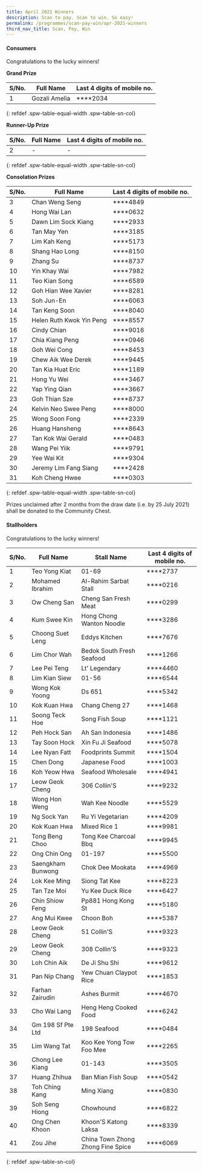 ```yaml
---
title: April 2021 Winners
description: Scan to pay. Scan to win. So easy!
permalink: /programmes/scan-pay-win/apr-2021-winners
third_nav_title: Scan, Pay, Win
---
```


#### Consumers
Congratulations to the lucky winners!


**Grand Prize** 


|S/No.| Full Name                     | Last 4 digits of mobile no. |
|-----|-------------------------------|-----------------------------|
| 1   | Gozali Amelia                 | \*\*\*\*2034                |
{: refdef .spw-table-equal-width .spw-table-sn-col}

**Runner-Up Prize** 

|S/No.| Full Name                     | Last 4 digits of mobile no. |
|-----|-------------------------------|-----------------------------|
| 2   |-                              | -                           |
{: refdef .spw-table-equal-width .spw-table-sn-col}

**Consolation Prizes** 

| S/No. | Full Name                | Last 4 digits of mobile no. |
|-------|--------------------------|-----------------------------|
| 3     |     Chan Weng Seng       |     \*\*\*\*4849            |
| 4     |       Hong Wai Lan       |     \*\*\*\*0632            |
| 5     |    Dawn Lim Sock Kiang   |     \*\*\*\*2933            |
| 6     |        Tan May Yen       |     \*\*\*\*3185            |
| 7     |       Lim Kah Keng       |     \*\*\*\*5173            |
| 8     |      Shang Hao Long      |     \*\*\*\*8150            |
| 9     |         Zhang Su         |     \*\*\*\*8737            |
| 10    |       Yin Khay Wai       |     \*\*\*\*7982            |
| 11    |       Teo Kian Song      |     \*\*\*\*6589            |
| 12    |    Goh Hian Wee Xavier   |     \*\*\*\*8281            |
| 13    |        Soh Jun-En        |     \*\*\*\*6063            |
| 14    |       Tan Keng Soon      |     \*\*\*\*8040            |
| 15    | Helen Ruth Kwok Yin Peng |     \*\*\*\*8557            |
| 16    |        Cindy Chian       |     \*\*\*\*9016            |
| 17    |      Chia Kiang Peng     |     \*\*\*\*0946            |
| 18    |       Goh Wei Cong       |     \*\*\*\*8453            |
| 19    |    Chew Aik Wee Derek    |     \*\*\*\*9445            |
| 20    |     Tan Kia Huat Eric    |     \*\*\*\*1189            |
| 21    |        Hong Yu Wei       |     \*\*\*\*3467            |
| 22    |       Yap Ying Qian      |     \*\*\*\*3667            |
| 23    |       Goh Thian Sze      |     \*\*\*\*8737            |
| 24    |   Kelvin Neo Swee Peng   |     \*\*\*\*8000            |
| 25    |      Wong Soon Fong      |     \*\*\*\*2339            |
| 26    |      Huang Hansheng      |     \*\*\*\*8643            |
| 27    |    Tan Kok Wai Gerald    |     \*\*\*\*0483            |
| 28    |       Wang Pei Yiik      |     \*\*\*\*9791            |
| 29    |        Yee Wai Kit       |     \*\*\*\*9304            |
| 30    |   Jeremy Lim Fang Siang  |     \*\*\*\*2428            |
| 31    |      Koh Cheng Hwee      |     \*\*\*\*0303            |
{: refdef .spw-table-equal-width .spw-table-sn-col}

<span class="spw-disclaimer">Prizes unclaimed after 2 months from the draw date (i.e. by 25 July 2021) shall be donated to the Community Chest.</span> 

#### Stallholders
Congratulations to the lucky winners!

| S/No. | Full Name         | Stall Name                          | Last 4 digits of mobile no. |
|-------|-------------------|-------------------------------------|-----------------------------|
| 1     | Teo Yong Kiat     | 01-69                               | \*\*\*\*2737                |
| 2     | Mohamed Ibrahim   | Al-Rahim Sarbat Stall               | \*\*\*\*0216                |
| 3     | Ow Cheng San      | Cheng San Fresh Meat                | \*\*\*\*0299                |
| 4     | Kum Swee Kin      | Hong Chong Wanton Noodle            | \*\*\*\*3286                |
| 5     | Choong Suet Leng  | Eddys Kitchen                       | \*\*\*\*7676                |
| 6     | Lim Chor Wah      | Bedok South Fresh Seafood           | \*\*\*\*1266                |
| 7     | Lee Pei Teng      | Lt' Legendary                       | \*\*\*\*4460                |
| 8     | Lim Kian Siew     | 01-56                               | \*\*\*\*6544                |
| 9     | Wong Kok Yoong    | Ds 651                              | \*\*\*\*5342                |
| 10    | Kok Kuan Hwa      | Chang Cheng 27                      | \*\*\*\*1468                |
| 11    | Soong Teck Hoe    | Song Fish   Soup                    | \*\*\*\*1121                |
| 12    | Peh Hock San      | Ah San Indonesia                    | \*\*\*\*1486                |
| 13    | Tay Soon Hock     | Xin Fu Ji Seafood                   | \*\*\*\*5078                |
| 14    | Lee Nyan Fatt     | Foodprints Summit                   | \*\*\*\*1504                |
| 15    | Chen Dong         | Japanese Food                       | \*\*\*\*1003                |
| 16    | Koh Yeow Hwa      | Seafood Wholesale                   | \*\*\*\*4941                |
| 17    | Leow Geok Cheng   | 306 Collin'S                        | \*\*\*\*9232                |
| 18    | Wong Hon Weng     | Wah Kee Noodle                      | \*\*\*\*5529                |
| 19    | Ng Sock Yan       | Ru Yi Vegetarian                    | \*\*\*\*4209                |
| 20    | Kok Kuan Hwa      | Mixed Rice 1                        | \*\*\*\*9981                |
| 21    | Tong Beng Choo    | Tong Kee Charcoal Bbq               | \*\*\*\*9945                |
| 22    | Ong Chin Ong      | 01-197                              | \*\*\*\*5500                |
| 23    | Saengkham Bunwong | Chok Dee Mookata                    | \*\*\*\*4969                |
| 24    | Lok Kee Ming      | Siong Tat Kee                       | \*\*\*\*8223                |
| 25    | Tan Tze Moi       | Yu Kee Duck Rice                    | \*\*\*\*6427                |
| 26    | Chin Shiow Feng   | Pp881 Hong Kong St                  | \*\*\*\*5180                |
| 27    | Ang Mui Kwee      | Choon Boh                           | \*\*\*\*5387                |
| 28    | Leow Geok Cheng   | 51 Collin'S                         | \*\*\*\*9323                |
| 29    | Leow Geok Cheng   | 308 Collin'S                        | \*\*\*\*9323                |
| 30    | Loh Chin Aik      | De Ji Shu Shi                       | \*\*\*\*9612                |
| 31    | Pan Nip Chang     | Yew Chuan Claypot Rice              | \*\*\*\*1853                |
| 32    | Farhan Zairudin   | Ashes Burmit                        | \*\*\*\*4670                |
| 33    | Cho Wai Lang      | Heng Heng Cooked Food               | \*\*\*\*6242                |
| 34    | Gm 198 Sf Pte Ltd | 198 Seafood                         | \*\*\*\*0484                |
| 35    | Lim Wang Tat      | Koo Kee Yong Tow Foo Mee            | \*\*\*\*2265                |
| 36    | Chong Lee Kiang   | 01-143                              | \*\*\*\*3505                |
| 37    | Huang Zhihua      | Ban Mian Fish Soup                  | \*\*\*\*0542                |
| 38    | Toh Ching Kang    | Ming Xiang                          | \*\*\*\*0830                |
| 39    | Soh Seng Hiong    | Chowhound                           | \*\*\*\*6822                |
| 40    | Ong Chen Khoon    | Khoon'S Katong Laksa                | \*\*\*\*8339                |
| 41    | Zou Jihe          | China Town Zhong Zhong Fine Spice   | \*\*\*\*6069                |
{: refdef .spw-table-sn-col}